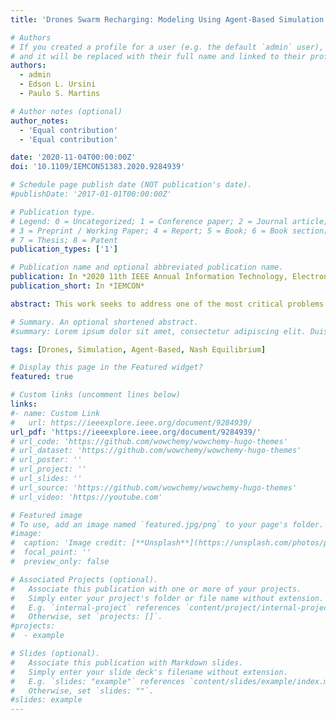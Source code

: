 ```yaml
---
title: 'Drones Swarm Recharging: Modeling Using Agent-Based Simulation'

# Authors
# If you created a profile for a user (e.g. the default `admin` user), write the username (folder name) here
# and it will be replaced with their full name and linked to their profile.
authors:
  - admin
  - Edson L. Ursini
  - Paulo S. Martins

# Author notes (optional)
author_notes:
  - 'Equal contribution'
  - 'Equal contribution'

date: '2020-11-04T00:00:00Z'
doi: '10.1109/IEMCON51383.2020.9284939'

# Schedule page publish date (NOT publication's date).
#publishDate: '2017-01-01T00:00:00Z'

# Publication type.
# Legend: 0 = Uncategorized; 1 = Conference paper; 2 = Journal article;
# 3 = Preprint / Working Paper; 4 = Report; 5 = Book; 6 = Book section;
# 7 = Thesis; 8 = Patent
publication_types: ['1']

# Publication name and optional abbreviated publication name.
publication: In *2020 11th IEEE Annual Information Technology, Electronics and Mobile Communication Conference (IEMCON)*
publication_short: In *IEMCON*

abstract: This work seeks to address one of the most critical problems of Flying Ad Hoc Networks (FANET), which is the issue of recharging batteries coordination. For recharges to be carried out in the best possible way, the number of load devices (Base Stations) should not be excessively high so as not to burden the network. On the other hand, it is also necessary that when the drones want to recharge, there must always be a source of energy available. For this, we propose internal estimators that provide intelligence to the drones to try to predict the next charger attendance rate. The drones will not have communication with each other to recharge coordination but will continue to communicate concerning other routine activities (note that this communication is not considered in the scope of this model), that is, for recharging the batteries’ coordination, there will be no energy expenditure on communication. The verification of the suitability of the proposal is done through Agent-Based Simulation and the use of three different policies for decision making. This will enable an approach that aims to optimize the operation of the system through a Nash equilibrium.

# Summary. An optional shortened abstract.
#summary: Lorem ipsum dolor sit amet, consectetur adipiscing elit. Duis posuere tellus ac convallis placerat. Proin tincidunt magna sed ex sollicitudin condimentum.

tags: [Drones, Simulation, Agent-Based, Nash Equilibrium]

# Display this page in the Featured widget?
featured: true

# Custom links (uncomment lines below)
links:
#- name: Custom Link
#   url: https://ieeexplore.ieee.org/document/9284939/
url_pdf: 'https://ieeexplore.ieee.org/document/9284939/'
# url_code: 'https://github.com/wowchemy/wowchemy-hugo-themes'
# url_dataset: 'https://github.com/wowchemy/wowchemy-hugo-themes'
# url_poster: ''
# url_project: ''
# url_slides: ''
# url_source: 'https://github.com/wowchemy/wowchemy-hugo-themes'
# url_video: 'https://youtube.com'

# Featured image
# To use, add an image named `featured.jpg/png` to your page's folder.
#image:
#  caption: 'Image credit: [**Unsplash**](https://unsplash.com/photos/pLCdAaMFLTE)'
#  focal_point: ''
#  preview_only: false

# Associated Projects (optional).
#   Associate this publication with one or more of your projects.
#   Simply enter your project's folder or file name without extension.
#   E.g. `internal-project` references `content/project/internal-project/index.md`.
#   Otherwise, set `projects: []`.
#projects:
#  - example

# Slides (optional).
#   Associate this publication with Markdown slides.
#   Simply enter your slide deck's filename without extension.
#   E.g. `slides: "example"` references `content/slides/example/index.md`.
#   Otherwise, set `slides: ""`.
#slides: example
---
```





